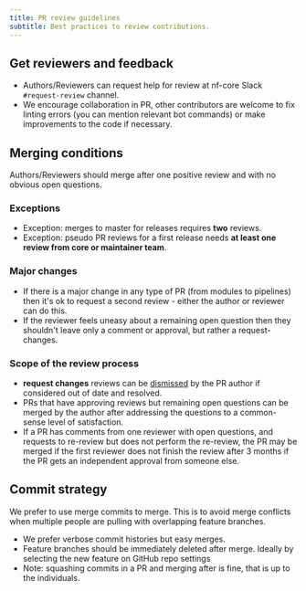 ```yaml
---
title: PR review guidelines
subtitle: Best practices to review contributions.
---
```


## Get reviewers and feedback

- Authors/Reviewers can request help for review at nf-core Slack `#request-review` channel.
- We encourage collaboration in PR, other contributors are welcome to fix linting errors (you can mention relevant bot commands) or make improvements to the code if necessary.

## Merging conditions

Authors/Reviewers should merge after one positive review and with no obvious open questions.

### Exceptions

  - Exception: merges to master for releases requires **two** reviews.
  - Exception: pseudo PR reviews for a first release needs **at least one review from core or maintainer team**.

### Major changes

- If there is a major change in any type of PR (from modules to pipelines) then it's ok to request a second review - either the author or reviewer can do this.
- If the reviewer feels uneasy about a remaining open question then they shouldn't leave only a comment or approval, but rather a request-changes.

### Scope of the review process

  - **request changes** reviews can be [dismissed](https://docs.github.com/en/pull-requests/collaborating-with-pull-requests/reviewing-changes-in-pull-requests/dismissing-a-pull-request-review) by the PR author if considered out of date and resolved.
  - PRs that have approving reviews but remaining open questions can be merged by the author after addressing the questions to a common-sense level of satisfaction.
  - If a PR has comments from one reviewer with open questions, and requests to re-review but does not perform the re-review, the PR may be merged if the first reviewer does not finish the review after 3 months if the PR gets an independent approval from someone else.

## Commit strategy

We prefer to use merge commits to merge. This is to avoid merge conflicts when multiple people are pulling with overlapping feature branches.

  - We prefer verbose commit histories but easy merges.
  - Feature branches should be immediately deleted after merge. Ideally by selecting the new feature on GitHub repo settings
  - Note: squashing commits in a PR and merging after is fine, that is up to the individuals.

